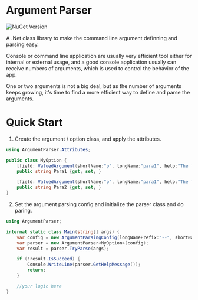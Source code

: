 # Argument Parser 

![NuGet Version](https://img.shields.io/nuget/v/kuyeduwu.ArgumentParser)

A .Net class library to make the command line argument definning and parsing easy.

Console or command line application are usually very efficient tool either for internal or external usage, and a good console application usually can receive numbers of arguments, which is used to control the behavior of the app.

One or two arguments is not a big deal, but as the number of arguments keeps growing, it's time to find a more efficient way to define and parse the arguments.

# Quick Start
1. Create the argument / option class, and apply the attributes.
```cs
using ArgumentParser.Attributes;

public class MyOption {
    [field: ValuedArgument(shortName:"p", longName:"para1", help:"The first parameter", pattern:null, errorMessage:null, defaultValue:null, isRequired:false)]
    public string Para1 {get; set; }

    [field: ValuedArgument(shortName:"p", longName:"para1", help:"The first parameter", pattern:null, errorMessage:null, defaultValue:null, isRequired:false)]
    public string Para2 {get; set; }
}
```

2. Set the argument parsing config and initialize the parser class and do paring.
```cs
using ArgumentParser;

internal static class Main(string[] args) {
    var config = new ArgumentParsingConfig(longNamePrefix:"--", shortNamePrefix:"-", isCaseSensitive:true);
    var parser = new ArgumentParser<MyOption>(config);
    var result = parser.TryParse(args);

    if (!result.IsSucceed) {
        Console.WriteLine(parser.GetHelpMessage());
        return;
    }

    //your logic here
}
```
